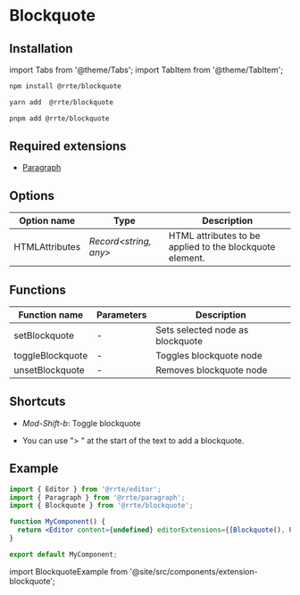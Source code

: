 # Blockquote

## Installation

import Tabs from '@theme/Tabs';
import TabItem from '@theme/TabItem';

<Tabs>
  <TabItem value="npm" label="npm" default>

```bash
npm install @rrte/blockquote
```

  </TabItem>
  <TabItem value="yarn" label="yarn">

```bash
yarn add  @rrte/blockquote
```

  </TabItem>
  <TabItem value="pnpm" label="pnpm">

```bash
pnpm add @rrte/blockquote
```

  </TabItem>
</Tabs>

## Required extensions

- [Paragraph](paragraph)

## Options

| Option name    | Type                   | Description                                              |
| -------------- | ---------------------- | -------------------------------------------------------- |
| HTMLAttributes | _Record\<string, any>_ | HTML attributes to be applied to the blockquote element. |

## Functions

| Function name    | Parameters | Description                      |
| ---------------- | ---------- | -------------------------------- |
| setBlockquote    | -          | Sets selected node as blockquote |
| toggleBlockquote | -          | Toggles blockquote node          |
| unsetBlockquote  | -          | Removes blockquote node          |

## Shortcuts

- _Mod-Shift-b_: Toggle blockquote

- You can use "> " at the start of the text to add a blockquote.

## Example

```jsx
import { Editor } from '@rrte/editor';
import { Paragraph } from '@rrte/paragraph';
import { Blockquote } from '@rrte/blockquote';

function MyComponent() {
  return <Editor content={undefined} editorExtensions={[Blockquote(), Paragraph()]} />;
}

export default MyComponent;
```

import BlockquoteExample from '@site/src/components/extension-blockquote';

<BlockquoteExample />
